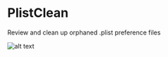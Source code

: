 # PlistClean
Review and clean up orphaned .plist preference files

![alt text](https://tagtaxa.com/download/PlistClean.png)
